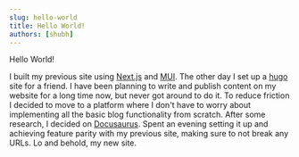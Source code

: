 ```yaml
---
slug: hello-world
title: Hello World!
authors: [shubh]
---
```


Hello World!

I built my previous site using [Next.js](https://nextjs.org/) and [MUI](https://mui.com/). The other day I set up a [hugo](https://gohugo.io/) site for a friend. I have been planning to write and publish content on my website for a long time now, but never got around to do it. To reduce friction I decided to move to a platform where I don't have to worry about implementing all the basic blog functionality from scratch. After some research, I decided on [Docusaurus](https://docusaurus.io/). Spent an evening setting it up and achieving feature parity with my previous site, making sure to not break any URLs. Lo and behold, my new site.